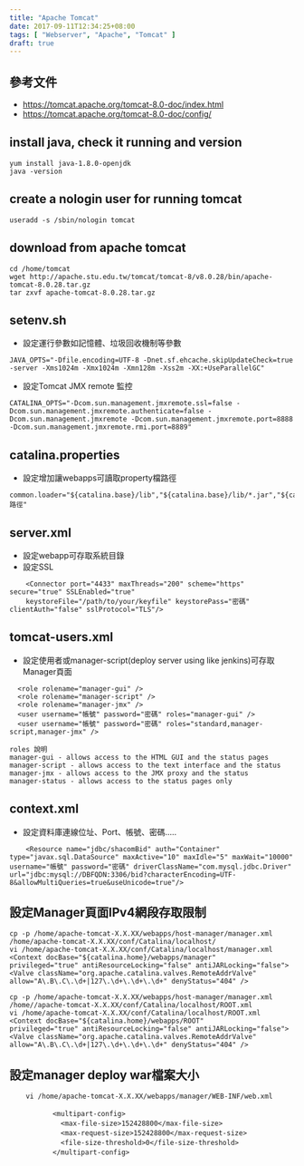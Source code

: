 ```yaml
---
title: "Apache Tomcat"
date: 2017-09-11T12:34:25+08:00
tags: [ "Webserver", "Apache", "Tomcat" ]
draft: true
---
```



## 參考文件
- https://tomcat.apache.org/tomcat-8.0-doc/index.html
- https://tomcat.apache.org/tomcat-8.0-doc/config/

## install java, check it running and version
```
yum install java-1.8.0-openjdk
java -version
```

## create a nologin user for running tomcat
```
useradd -s /sbin/nologin tomcat
```

## download from apache tomcat
```
cd /home/tomcat
wget http://apache.stu.edu.tw/tomcat/tomcat-8/v8.0.28/bin/apache-tomcat-8.0.28.tar.gz
tar zxvf apache-tomcat-8.0.28.tar.gz
```

## setenv.sh
- 設定運行參數如記憶體、垃圾回收機制等參數
```
JAVA_OPTS="-Dfile.encoding=UTF-8 -Dnet.sf.ehcache.skipUpdateCheck=true -server -Xms1024m -Xmx1024m -Xmn128m -Xss2m -XX:+UseParallelGC"
```
- 設定Tomcat JMX remote 監控
```
CATALINA_OPTS="-Dcom.sun.management.jmxremote.ssl=false -Dcom.sun.management.jmxremote.authenticate=false -Dcom.sun.management.jmxremote -Dcom.sun.management.jmxremote.port=8888 -Dcom.sun.management.jmxremote.rmi.port=8889"
```

## catalina.properties
- 設定增加讓webapps可讀取property檔路徑
```
common.loader="${catalina.base}/lib","${catalina.base}/lib/*.jar","${catalina.home}/lib","${catalina.home}/lib/*.jar","${catalina.home}/路徑"
```

## server.xml
- 設定webapp可存取系統目錄
- 設定SSL
```
    <Connector port="4433" maxThreads="200" scheme="https" secure="true" SSLEnabled="true"
    keystoreFile="/path/to/your/keyfile" keystorePass="密碼" clientAuth="false" sslProtocol="TLS"/>
```

## tomcat-users.xml
- 設定使用者或manager-script(deploy server using like jenkins)可存取Manager頁面
```
  <role rolename="manager-gui" />
  <role rolename="manager-script" />
  <role rolename="manager-jmx" />
  <user username="帳號" password="密碼" roles="manager-gui" />
  <user username="帳號" password="密碼" roles="standard,manager-script,manager-jmx" />

roles 說明
manager-gui - allows access to the HTML GUI and the status pages
manager-script - allows access to the text interface and the status
manager-jmx - allows access to the JMX proxy and the status
manager-status - allows access to the status pages only
```

## context.xml
- 設定資料庫連線位址、Port、帳號、密碼.....
```
    <Resource name="jdbc/shacomBid" auth="Container" type="javax.sql.DataSource" maxActive="10" maxIdle="5" maxWait="10000" username="帳號" password="密碼" driverClassName="com.mysql.jdbc.Driver" url="jdbc:mysql://DBFQDN:3306/bid?characterEncoding=UTF-8&allowMultiQueries=true&useUnicode=true"/>
```

## 設定Manager頁面IPv4網段存取限制
```
cp -p /home/apache-tomcat-X.X.XX/webapps/host-manager/manager.xml /home/apache-tomcat-X.X.XX/conf/Catalina/localhost/
vi /home/apache-tomcat-X.X.XX/conf/Catalina/localhost/manager.xml
<Context docBase="${catalina.home}/webapps/manager"
privileged="true" antiResourceLocking="false" antiJARLocking="false">
<Valve className="org.apache.catalina.valves.RemoteAddrValve" allow="A\.B\.C\.\d+|127\.\d+\.\d+\.\d+" denyStatus="404" />

cp -p /home/apache-tomcat-X.X.XX/webapps/host-manager/manager.xml /home//apache-tomcat-X.X.XX/conf/Catalina/localhost/ROOT.xml
vi /home/apache-tomcat-X.X.XX/conf/Catalina/localhost/ROOT.xml
<Context docBase="${catalina.home}/webapps/ROOT"
privileged="true" antiResourceLocking="false" antiJARLocking="false">
<Valve className="org.apache.catalina.valves.RemoteAddrValve" allow="A\.B\.C\.\d+|127\.\d+\.\d+\.\d+" denyStatus="404" />
```

## 設定manager deploy war檔案大小
```
    vi /home/apache-tomcat-X.X.XX/webapps/manager/WEB-INF/web.xml

　　　　    <multipart-config>
　　　　      <max-file-size>152428800</max-file-size>
　　　　      <max-request-size>152428800</max-request-size>
　　　　      <file-size-threshold>0</file-size-threshold>
　　　　    </multipart-config>

```

